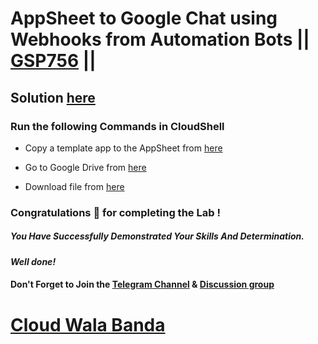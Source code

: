 # AppSheet to Google Chat using Webhooks from Automation Bots || [GSP756](https://www.cloudskillsboost.google/focuses/55390?parent=catalog) ||

## Solution [here](https://youtu.be/AHXKUectm7g)

### Run the following Commands in CloudShell

* Copy a template app to the AppSheet from [here](https://www.appsheet.com/Template/AppDef?appName=Lab8-InventoryManager-3856613&copy=1)

* Go to Google Drive from [here](https://drive.google.com/drive/u/0/my-drive)

* Download file from [here](https://docs.google.com/spreadsheets/d/15-iUFrYB1Gk1kyYrgpfImptTiquXNY7B/export?ouid=110411516125283809866&format=xlsx)

### Congratulations 🎉 for completing the Lab !

##### *You Have Successfully Demonstrated Your Skills And Determination.*

#### *Well done!*

#### Don't Forget to Join the [Telegram Channel](https://t.me/cloudwalabanda) & [Discussion group](https://t.me/cloudwalabandachats)

# [Cloud Wala Banda](https://www.youtube.com/@cloudwalabanda)
